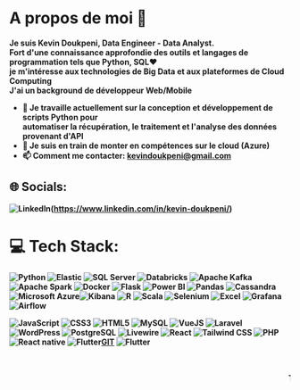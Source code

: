 # A propos de moi 👋

<strong>Je suis Kevin Doukpeni, Data Engineer - Data Analyst.<br>
Fort d'une connaissance approfondie des outils et langages de programmation tels que Python, SQL❤️‍<br>
je m'intéresse aux technologies de Big Data et aux plateformes de Cloud Computing<br>
J'ai un background de développeur Web/Mobile

- 🔭 Je travaille actuellement sur la conception et développement de scripts Python pour <br>
automatiser la récupération, le traitement et l'analyse des données provenant d'API
- 🌱 Je suis en train de monter en compétences sur le cloud (Azure)
- 📫 Comment me contacter: kevindoukpeni@gmail.com

## 🌐 Socials:
![LinkedIn](https://img.shields.io/badge/LinkedIn-%230077B5.svg?logo=linkedin&logoColor=white)(https://www.linkedin.com/in/kevin-doukpeni/)

# 💻 Tech Stack:
![Python](https://img.shields.io/badge/python-3670A0?style=for-the-badge&logo=python&logoColor=ffdd54) ![Elastic](https://img.shields.io/badge/Elastic_Search-005571?style=for-the-badge&logo=elasticsearch&logoColor=white) ![SQL Server](https://img.shields.io/badge/Microsoft%20SQL%20Server-CC2927?style=for-the-badge&logo=microsoft%20sql%20server&logoColor=white) ![Databricks](https://img.shields.io/badge/Databricks-FF3621?style=for-the-badge&logo=Databricks&logoColor=white) ![Apache Kafka](https://img.shields.io/badge/Apache_Kafka-231F20?style=for-the-badge&logo=apache-kafka&logoColor=white) ![Apache Spark](https://img.shields.io/badge/Apache_Spark-FFFFFF?style=for-the-badge&logo=apachespark&logoColor=#E35A16) ![Docker](https://img.shields.io/badge/Docker-2CA5E0?style=for-the-badge&logo=docker&logoColor=white) ![Flask](https://img.shields.io/badge/Flask-000000?style=for-the-badge&logo=flask&logoColor=white) ![Power BI](https://img.shields.io/badge/PowerBI-F2C811?style=for-the-badge&logo=Power%20BI&logoColor=white)  ![Pandas](https://img.shields.io/badge/Pandas-2C2D72?style=for-the-badge&logo=pandas&logoColor=white) ![Cassandra](https://img.shields.io/badge/Cassandra-1287B1?style=for-the-badge&logo=apache%20cassandra&logoColor=white) ![Microsoft Azure](https://img.shields.io/badge/microsoft%20azure-0089D6?style=for-the-badge&logo=microsoft-azure&logoColor=white)![Kibana](https://img.shields.io/badge/Kibana-005571?style=for-the-badge&logo=Kibana&logoColor=white) ![R](https://img.shields.io/badge/R-276DC3?style=for-the-badge&logo=r&logoColor=white) ![Scala](https://img.shields.io/badge/Scala-DC322F?style=for-the-badge&logo=scala&logoColor=white) ![Selenium](https://img.shields.io/badge/Selenium-43B02A?style=for-the-badge&logo=Selenium&logoColor=white) ![Excel](https://img.shields.io/badge/Microsoft_Excel-217346?style=for-the-badge&logo=microsoft-excel&logoColor=white) ![Grafana](https://img.shields.io/badge/Grafana-F2F4F9?style=for-the-badge&logo=grafana&logoColor=orange&labelColor=F2F4F9) ![Airflow](https://img.shields.io/badge/Airflow-017CEE?style=for-the-badge&logo=Apache%20Airflow&logoColor=white) 

![JavaScript](https://img.shields.io/badge/javascript-%23323330.svg?style=for-the-badge&logo=javascript&logoColor=%23F7DF1E) ![CSS3](https://img.shields.io/badge/css3-%231572B6.svg?style=for-the-badge&logo=css3&logoColor=white) ![HTML5](https://img.shields.io/badge/html5-%23E34F26.svg?style=for-the-badge&logo=html5&logoColor=white) ![MySQL](https://img.shields.io/badge/mysql-%2300f.svg?style=for-the-badge&logo=mysql&logoColor=white)  ![VueJS](https://img.shields.io/badge/Vue%20js-35495E?style=for-the-badge&logo=vuedotjs&logoColor=4FC08D) ![Laravel](https://img.shields.io/badge/Laravel-FF2D20?style=for-the-badge&logo=laravel&logoColor=white)![WordPress](https://img.shields.io/badge/Wordpress-21759B?style=for-the-badge&logo=wordpress&logoColor=white) ![PostgreSQL](https://img.shields.io/badge/PostgreSQL-316192?style=for-the-badge&logo=postgresql&logoColor=white) ![Livewire](https://img.shields.io/badge/livewire-4e56a6?style=for-the-badge&logo=livewire&logoColor=white) ![React](https://img.shields.io/badge/React-20232A?style=for-the-badge&logo=react&logoColor=61DAFB)  ![Tailwind CSS](https://img.shields.io/badge/Tailwind_CSS-38B2AC?style=for-the-badge&logo=tailwind-css&logoColor=white) ![PHP](https://img.shields.io/badge/PHP-777BB4?style=for-the-badge&logo=php&logoColor=white)![React native](https://img.shields.io/badge/React_Native-20232A?style=for-the-badge&logo=react&logoColor=61DAFB) ![Flutter](https://img.shields.io/badge/Flutter-02569B?style=for-the-badge&logo=flutter&logoColor=white)[GIT](https://img.shields.io/badge/GIT-E44C30?style=for-the-badge&logo=git&logoColor=white) ![Flutter](https://img.shields.io/badge/Flutter-02569B?style=for-the-badge&logo=flutter&logoColor=white)

<br><br>
<marquee behavior="scroll" direction="left">Thanks for visiting my profile, See you Next Time !!!.</marquee>

<!--
**wizkevin/wizkevin** is a ✨ _special_ ✨ repository because its `README.md` (this file) appears on your GitHub profile.

Here are some ideas to get you started:

- 🔭 I’m currently working on ...
- 🌱 I’m currently learning ...
- 👯 I’m looking to collaborate on ...
- 🤔 I’m looking for help with ...
- 💬 Ask me about ...
- 📫 How to reach me: ...
- 😄 Pronouns: ...
- ⚡ Fun fact: ...
-->

